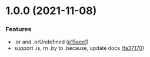 # 1.0.0 (2021-11-08)


### Features

* .or and .orUndefined ([e15aee1](https://github.com/armix-io/terror/commit/e15aee1682e587a3ac0a5f61e78a1db35dc52c2b))
* support .is, rn .by to .because, update docs ([fa37170](https://github.com/armix-io/terror/commit/fa37170c7f5f95a7eeddf8e8c2ff4c087f1314f4))



